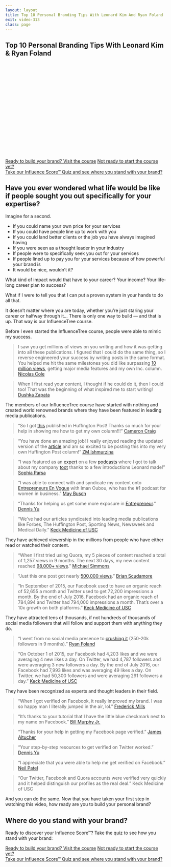```yaml
---
layout: layout
title: Top 10 Personal Branding Tips With Leonard Kim And Ryan Foland
exit: video-313
class: page
---
```

<section class="hero group"><div class="container"><div class="hero__content_alt">
  <h1 class="hero__title"><span>Top 10 Personal Branding Tips</span> With Leonard Kim & Ryan Foland</h1>  

  <script src="//fast.wistia.com/embed/medias/4jp0qaeakr.jsonp" async></script><script src="//fast.wistia.com/assets/external/E-v1.js" async></script><div class="wistia_responsive_padding" style="padding:56.25% 0 0 0;position:relative;"><div class="wistia_responsive_wrapper" style="height:100%;left:0;position:absolute;top:0;width:100%;"><div class="wistia_embed wistia_async_4jp0qaeakr seo=false videoFoam=true" style="height:100%;width:100%">&nbsp;</div></div></div>

  <a class="hero__cta button course-open" href="javascript:void(0);">Ready to build your brand? Visit the course</a>
  <a class="hero__cta alt" href="you.html">Not ready to start the course yet?<br>Take our Influence Score™ Quiz and see where you stand with your brand?</a>
</div></div></section><section class="group single"><div class="container container-thin">

## Have you ever wondered what life would be like if people sought you out specifically for your expertise?

Imagine for a second.

* If you could name your own price for your services
* If you could have people line up to work with you
* If you could land better clients or the job you have always imagined having
* If you were seen as a thought leader in your industry
* If people were to specifically seek you out for your services
* If people lined up to pay you for your services because of how powerful your brand is
* It would be nice, wouldn’t it?

What kind of impact would that have to your career? Your income? Your life-long career plan to success?

What if I were to tell you that I can put a proven system in your hands to do all that.

It doesn’t matter where you are today, whether you’re just staring your career or halfway through it… There is only one way to build — and that is up. That way is our InfluenceTree course.

Before I even started the InfluenceTree course, people were able to mimic my success.

> I saw you get millions of views on you writing and how it was getting into all these publications. I figured that I could do the same thing, so I reverse engineered your success by writing posts in the same format. You helped me hit the same milestones you did like surpassing [10 million views](https://www.quora.com/profile/Nicolas-Cole-1), getting major media features and my own Inc. column. [Nicolas Cole](http://www.inc.com/author/nicolas-cole)
<!---->
> When I first read your content, I thought if he could do it, then I could too! That was the beginning of what inspired me to start writing! [Dushka Zapata](https://www.quora.com/profile/Dushka-Zapata)

The members of our InfluenceTree course have started with nothing and created world renowned brands where they have been featured in leading media publications.

> “So I got [this](http://www.huffingtonpost.com/cameron-craig/what-i-learned-from-not-being-a-boss_b_9019460.html) published in Huffington Post! Thanks so much for your help in showing me how to get my own column!!!” [Cameron Craig](http://www.huffingtonpost.com/author/cam100-958)
<!---->
> “You have done an amazing job! I really enjoyed reading the updated version of the [article](http://www.huffingtonpost.com/zm-ishmurzina/get-lucky-win-then-maximi_b_9010794.html?) and am so excited to be posting this into my very own Huffington Post column!” [ZM Ishmurzina](http://www.huffingtonpost.com/author/zm-ishmurzina)
<!---->
> “I was featured as an [expert](http://successhackers.net/guest/sophia-parsa/) on a few [podcasts](http://entrepreneursenvogue.com/intimidatingly-young-entrepreneur-will-motivate-start-immediately-sophia-parsa/) where I got to talk about my company [toot](http://www.tootapp.com/) thanks to a few introductions Leonard made!” [Sophia Parsa](https://www.linkedin.com/in/sophiaparsa)
<!---->
> “I was able to connect with and syndicate my content onto [Entrepreneurs En Vogue](http://entrepreneursenvogue.com/author/maybusch/) with Iman Oubou, who has the #1 podcast for women in business.” [May Busch](http://maybusch.com/)
<!---->
> “Thanks for helping us get some more exposure in [Entrepreneur](https://www.entrepreneur.com/article/279788).” [Dennis Yu](http://www.adweek.com/socialtimes/author/dennis)
<!---->
> “We’ve had our articles syndicated into leading media publications like Forbes, The Huffington Post, Sporting News, Newsweek and Medical Daily.” [Keck Medicine of USC](https://www.quora.com/profile/Keck-Medicine-of-USC)

They have achieved viewership in the millions from people who have either read or watched their content.

> “When I first tried using Quora, my 5 pieces of content reached a total of 1,257 views in 9 months. The next 30 days, my new content reached [98,000+ views](https://www.quora.com/profile/Michael-Simmons-2).” [Michael Simmons](http://www.forbes.com/sites/michaelsimmons/)
<!---->
> “Just this one post got nearly [500,000 views](https://www.quora.com/What-are-the-best-kept-secrets-of-successful-business-people/answer/Brian-Scudamore-1).” [Brian Scudamore](http://www.inc.com/author/brian-scudamore)
<!---->
> “In September of 2015, our Facebook used to have an organic reach of 52,655 a month and Twitter used to get 72,200 impressions a month. By the end of July 2016, Facebook had an organic reach of 784,894 and Twitter had 794,000 impressions a month. That’s over a 10x growth on both platforms.” [Keck Medicine of USC](https://www.facebook.com/KeckMedUSC)

They have attracted tens of thousands, if not hundreds of thousands of social media followers that will follow and support them with anything they do.

> “I went from no social media presence to [crushing it](https://twitter.com/ryanfoland) (250-20k followers in 9 months).” [Ryan Foland](http://fortune.com/author/ryan-foland/)
<!---->
> “On October 1 of 2015, our Facebook had 4,203 likes and we were averaging 4 new likes a day. On Twitter, we had 4,787 followers and were averaging 3 new followers a day. By the end of July 2016, our Facebook had 7,993 likes and was averaging 49 likes a day. On Twitter, we had 50,300 followers and were averaging 291 followers a day.” [Keck Medicine of USC](http://twitter.com/keckmedusc)

They have been recognized as experts and thought leaders in their field.

> “When I got verified on Facebook, it really improved my brand. I was so happy man I literally jumped in the air, lol.” [Frederick Mills](https://www.facebook.com/LegitimateHustleMusic)
<!---->
> “It’s thanks to your tutorial that I have the little blue checkmark next to my name on Facebook.” [Bill Murphy Jr.](http://facebook.com/thatbillmurphyjr)
<!---->
> “Thanks for your help in getting my Facebook page verified.” [James Altucher](https://www.facebook.com/JAltucher.Blog)
<!---->
> “Your step-by-step resources to get verified on Twitter worked.” [Dennis Yu](https://twitter.com/dennisyu)
<!---->
> “I appreciate that you were able to help me get verified on Facebook.” [Neil Patel](https://www.facebook.com/neilkpatel)
<!---->
> “Our Twitter, Facebook and Quora accounts were verified very quickly and it helped distinguish our profiles as the real deal.” Keck Medicine of USC

And you can do the same. Now that you have taken your first step in watching this video, how ready are you to build your personal brand?
</div></section>
<section class="closing group">
<div class="container">
<h2 class="closing__title">Where do you <span>stand</span> with your <span>brand?</span></h2>
<p class="closing__lead">Ready to discover your Influence Score™? Take the quiz to see how you stand with your brand:</p>
<a class="hero__cta button course-open" href="javascript:void(0);">Ready to build your brand? Visit the course</a>
<a class="hero__cta alt" href="you.html">Not ready to start the course yet?<br>Take our Influence Score™ Quiz and see where you stand with your brand?</a>
</div>
</section>
